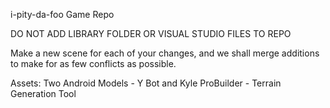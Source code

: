 i-pity-da-foo Game Repo

DO NOT ADD LIBRARY FOLDER OR VISUAL STUDIO FILES TO REPO

Make a new scene for each of your changes, and we shall merge additions to make for as few conflicts as possible.

Assets:
Two Android Models - Y Bot and Kyle
ProBuilder - Terrain Generation Tool